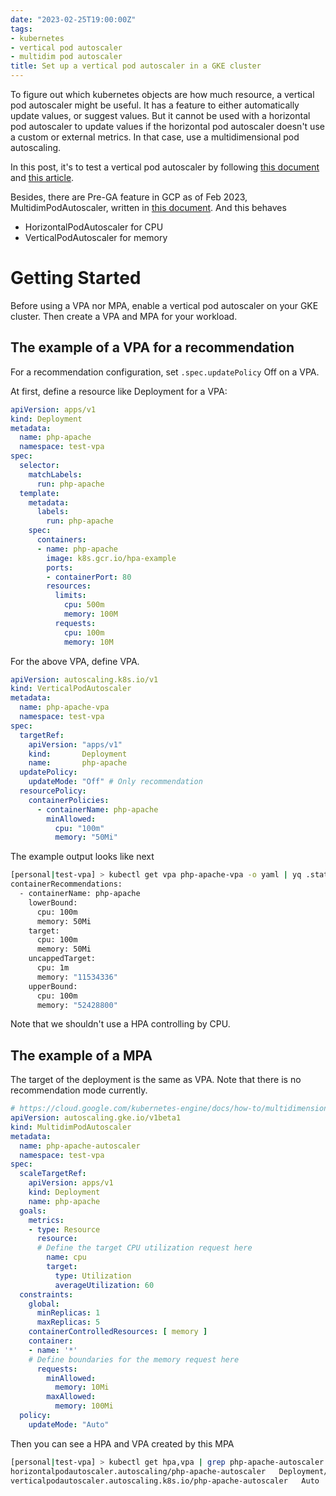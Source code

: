 ```yaml
---
date: "2023-02-25T19:00:00Z"
tags:
- kubernetes
- vertical pod autoscaler
- multidim pod autoscaler
title: Set up a vertical pod autoscaler in a GKE cluster
---
```


To figure out which kubernetes objects are how much resource, a vertical pod autoscaler might be useful.
It has a feature to either automatically update values, or suggest values.
But it cannot be used with a horizontal pod autoscaler to update values if the horizontal pod autoscaler doesn't use a custom or external metrics. In that case, use a multidimensional pod autoscaling.

In this post, it's to test a vertical pod autoscaler by following [this document](https://cloud.google.com/kubernetes-engine/docs/concepts/verticalpodautoscaler) and [this article](https://softwaremill.com/vertical-pod-autoscaling-with-gcp/).

Besides, there are Pre-GA feature in GCP as of Feb 2023, MultidimPodAutoscaler, written in [this document](https://cloud.google.com/kubernetes-engine/docs/how-to/multidimensional-pod-autoscaling).
And this behaves
- HorizontalPodAutoscaler for CPU
- VerticalPodAutoscaler for memory


# Getting Started

Before using a VPA nor MPA, enable a vertical pod autoscaler on your GKE cluster.
Then create a VPA and MPA for your workload.


## The example of a VPA for a recommendation

For a recommendation configuration, set `.spec.updatePolicy` Off on a VPA.

At first, define a resource like Deployment for a VPA:

```yml
apiVersion: apps/v1
kind: Deployment
metadata:
  name: php-apache
  namespace: test-vpa
spec:
  selector:
    matchLabels:
      run: php-apache
  template:
    metadata:
      labels:
        run: php-apache
    spec:
      containers:
      - name: php-apache
        image: k8s.gcr.io/hpa-example
        ports:
        - containerPort: 80
        resources:
          limits:
            cpu: 500m
            memory: 100M
          requests:
            cpu: 100m
            memory: 10M
```

For the above VPA, define VPA.

```yml
apiVersion: autoscaling.k8s.io/v1
kind: VerticalPodAutoscaler
metadata:
  name: php-apache-vpa
  namespace: test-vpa
spec:
  targetRef:
    apiVersion: "apps/v1"
    kind:       Deployment
    name:       php-apache
  updatePolicy:
    updateMode: "Off" # Only recommendation
  resourcePolicy:
    containerPolicies:
      - containerName: php-apache
        minAllowed:
          cpu: "100m"
          memory: "50Mi"
```

The example output looks like next

```bash
[personal|test-vpa] > kubectl get vpa php-apache-vpa -o yaml | yq .status.recommendation
containerRecommendations:
  - containerName: php-apache
    lowerBound:
      cpu: 100m
      memory: 50Mi
    target:
      cpu: 100m
      memory: 50Mi
    uncappedTarget:
      cpu: 1m
      memory: "11534336"
    upperBound:
      cpu: 100m
      memory: "52428800"
```

Note that we shouldn't use a HPA controlling by CPU.


## The example of a MPA

The target of the deployment is the same as VPA.
Note that there is no recommendation mode currently.

```yml
# https://cloud.google.com/kubernetes-engine/docs/how-to/multidimensional-pod-autoscaling#updatemode
apiVersion: autoscaling.gke.io/v1beta1
kind: MultidimPodAutoscaler
metadata:
  name: php-apache-autoscaler
  namespace: test-vpa
spec:
  scaleTargetRef:
    apiVersion: apps/v1
    kind: Deployment
    name: php-apache
  goals:
    metrics:
    - type: Resource
      resource:
      # Define the target CPU utilization request here
        name: cpu
        target:
          type: Utilization
          averageUtilization: 60
  constraints:
    global:
      minReplicas: 1
      maxReplicas: 5
    containerControlledResources: [ memory ]
    container:
    - name: '*'
    # Define boundaries for the memory request here
      requests:
        minAllowed:
          memory: 10Mi
        maxAllowed:
          memory: 100Mi
  policy:
    updateMode: "Auto"
```

Then you can see a HPA and VPA created by this MPA

```bash
[personal|test-vpa] > kubectl get hpa,vpa | grep php-apache-autoscaler
horizontalpodautoscaler.autoscaling/php-apache-autoscaler   Deployment/php-apache   1%/60%    1         5         1          21h
verticalpodautoscaler.autoscaling.k8s.io/php-apache-autoscaler   Auto          11534336   True       21h
```
